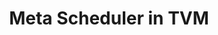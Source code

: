 ---
id: meta-scheduler
title: Meta Scheduler in TVM
description: |
  The Meta Scheduler in TVM is a powerful tool that allows automatic search for the best scheduling strategies for deep learning workloads across different hardware targets. This guide delves into the principles of the Meta Scheduler, its role in optimizing model performance, and how to configure and use it to achieve optimal performance for specific hardware backends. Learn about search space design, cost models, and the integration of Meta Scheduler in TVM's optimization pipeline.
keywords:
  - TVM
  - Meta Scheduler
  - Scheduling Strategies
  - TVM Optimization
  - Hardware Targets
  - Search Space Design
  - Cost Models
  - Deep Learning Scheduling
  - TVM Scheduler
  - Model Performance Optimization
  - Hardware-Specific Scheduling
  - Performance Tuning
  - TVM Compilation Pipeline
  - Deep Learning Compiler
  - Auto Scheduling
  - TVM Search Algorithm

tags:
  - TVM
  - Meta Scheduler
  - Scheduling Strategies
  - TVM Optimization
  - Hardware Targets
  - Cost Models
  - Search Space Design
  - Performance Optimization
  - Deep Learning Scheduling
  - TVM Scheduler
  - Auto Scheduling
  - TVM Compilation Pipeline
  - Performance Tuning
---